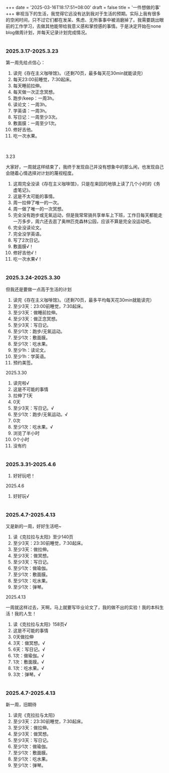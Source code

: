 +++
date = '2025-03-16T18:17:51+08:00'
draft = false
title = '一件想做的事'
+++
审视当下的生活，我觉得它远没有达到我对于生活的预期。实际上我有很多的空闲时间，只不过它们都在发呆、焦虑、无所事事中被消磨掉了。我需要跳出眼前的工作学习，去做其他能带给我意义感和掌控感的事情。于是决定开始在none blog做周计划，并每天记录计划完成情况。
<br><br>

   
### 2025.3.17-2025.3.23

第一周先给点信心：

1. 读完《存在主义咖啡馆》。（还剩70页，最多每天花30min就能读完）
2. 每天23:00前睡觉，7:30起床。
3. 每天睡前拉伸。
4. 每天做一次正念冥想。
5. 跑步/keep：一周3h。
6. 读论文：一周3h。
7. 学英语：一周3h。
8. 写日记：一周至少3次。
9. 敷面膜：一周至少1次。
 10. 修好吉他。
 11. 吃一次水果。

<br><br>
3.23

大家好，一周就这样结束了，我终于发现自己并没有想象中的那么闲，也发现自己会随着心情选择对计划的蔑视程度。

1. 这周完全没读《存在主义咖啡馆》，只是在来回的地铁上读了几个小时的《务虚笔记》。
2. 这是不太可能的事情。
3. 周一拉伸了唯一的一次。
4. 周一做了唯一的一次冥想。
5. 完全没有跑步或无氧运动，但是我常常骑共享单车上下班，工作日每天都能走一万多步，周六还去逛了奥林匹克森林公园，应该不算是完全没运动吧。
6. 完全没读论文。
7. 完全没学英语。
8. 写了2次日记。
9. 敷面膜√！
10. 修好吉他√！
11. 吃一次水果√！
<br><br>
   

   
### 2025.3.24-2025.3.30

但我还是要做一点高于生活的计划

1. 读完《存在主义咖啡馆》。（还剩70页，最多平均每天花30min就能读完）
2. 至少3天：23:00前睡觉，7:30起床。
3. 至少3天：做睡前拉伸。
4. 至少3天：做正念冥想。
5. 至少3天：写日记。
6. 至少1次：跑步/无氧运动。
7. 至少1次：敷面膜。
8. 至少1次：吃水果。
9. 至少1h：读论文。
10. 至少1h：学英语。
11. 预约美签。

2025.3.30
1. 读完啦√
2. 这是不可能的事情
3. 拉伸了1天
4. 0天
5. 至少3天：写日记。√
6. 至少1次：跑步/无氧运动。√
7. 0次
8. 至少1次：吃水果。√
9. 浏览了半小时
10. 0个小时
11. 没有约
<br><br>


### 2025.3.31-2025.4.6

1. 好好玩吧！

2025.4.6

1. 好好玩√
<br><br>

### 2025.4.7-2025.4.13

又是新的一周，好好生活吧~

1. 读《克拉拉与太阳》至少140页
2. 至少3天：23:30前睡觉，7:30起床。
3. 至少3天：做拉伸。
4. 至少3天：做冥想。
5. 至少3天：写日记。
6. 至少1次：做瑜伽。
7. 至少1次：敷面膜。
8. 至少1次：吃水果。
9. 至少1次：弹琴。

2025.4.13

一周就这样过去，天啊，马上就要写毕业论文了，我的做不出的实验！我的本科生活！我的人生！

1. 读《克拉拉与太阳》158页√
2. 这是不可能的事情
3. 0天做拉伸
4. 3天：做冥想。√
5. 6天：写日记。√
6. 1次：做瑜伽。√
7. 1次：敷面膜。√
8. 1次：吃水果。√
9. 3次：弹琴。√
<br><br>

### 2025.4.7-2025.4.13

新一周，旧期待

1. 读完《克拉拉与太阳》
2. 至少3天：23:30前睡觉，7:30起床。
3. 至少3天：做拉伸。
4. 至少3天：做冥想。
5. 至少3天：写日记。
6. 至少1次：做瑜伽。
7. 至少1次：敷面膜。
8. 至少1次：吃水果。
9. 至少1次：弹琴。



